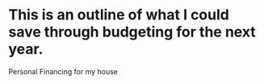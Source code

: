 # This is an outline of what I could save through budgeting for the next year.
Personal Financing for my house
